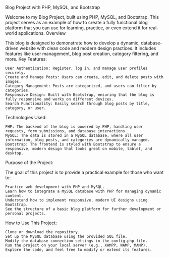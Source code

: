 Blog Project with PHP, MySQL, and Bootstrap

Welcome to my Blog Project, built using PHP, MySQL, and Bootstrap. This project serves as an example of how to create a fully functional blog platform that you can use for learning, practice, or even extend it for real-world applications.
Overview

This blog is designed to demonstrate how to develop a dynamic, database-driven website with clean code and modern design practices. It includes features like user management, blog post creation, category filtering, and more.
Key Features:

    User Authentication: Register, log in, and manage user profiles securely.
    Create and Manage Posts: Users can create, edit, and delete posts with images.
    Category Management: Posts are categorized, and users can filter by categories.
    Responsive Design: Built with Bootstrap, ensuring that the blog is fully responsive and works on different devices.
    Search Functionality: Easily search through blog posts by title, category, or user.

Technologies Used:

    PHP: The backend of the blog is powered by PHP, handling user requests, form submissions, and database interactions.
    MySQL: The data is stored in a MySQL database, where all user information, blog posts, and categories are dynamically managed.
    Bootstrap: The frontend is styled with Bootstrap to ensure a responsive, modern design that looks great on mobile, tablet, and desktop.

Purpose of the Project:

The goal of this project is to provide a practical example for those who want to:

    Practice web development with PHP and MySQL.
    Learn how to integrate a MySQL database with PHP for managing dynamic content.
    Understand how to implement responsive, modern UI designs using Bootstrap.
    See the structure of a basic blog platform for further development or personal projects.

How to Use This Project:

    Clone or download the repository.
    Set up the MySQL database using the provided SQL file.
    Modify the database connection settings in the config.php file.
    Run the project on your local server (e.g., XAMPP, WAMP, MAMP).
    Explore the code, and feel free to modify or extend its features.
